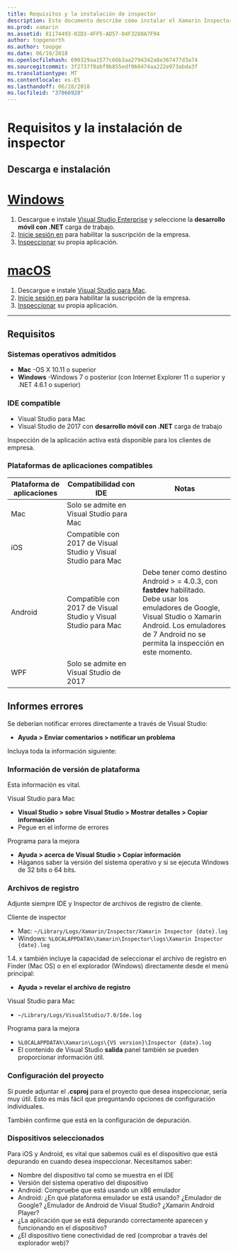 ```yaml
---
title: Requisitos y la instalación de inspector
description: Este documento describe cómo instalar el Xamarin Inspector y describe los sistemas operativos, IDE y plataformas de aplicaciones.
ms.prod: xamarin
ms.assetid: 81174493-02D3-4FF5-AD57-04F3288A7F94
author: topgenorth
ms.author: toopge
ms.date: 06/19/2018
ms.openlocfilehash: 690329aa1577c66b3aa2794342a8e367477d3a74
ms.sourcegitcommit: 3f2737f8abf9b855edf060474aa222e973abda3f
ms.translationtype: MT
ms.contentlocale: es-ES
ms.lasthandoff: 06/28/2018
ms.locfileid: "37066928"
---
```

# <a name="inspector-installation-and-requirements"></a>Requisitos y la instalación de inspector

## <a name="download-and-installation"></a>Descarga e instalación

# <a name="windowstabwindows"></a>[Windows](#tab/windows)

1. Descargue e instale [Visual Studio Enterprise](https://visualstudio.microsoft.com/vs/) y seleccione la **desarrollo móvil con .NET** carga de trabajo.
1. [Inicie sesión en](https://docs.microsoft.com/visualstudio/ide/signing-in-to-visual-studio) para habilitar la suscripción de la empresa.
1. [Inspeccionar](~/tools/inspector/inspect.md) su propia aplicación.

# <a name="macostabmacos"></a>[macOS](#tab/macos)

1. Descargue e instale [Visual Studio para Mac](https://visualstudio.microsoft.com/vs/mac/).
1. [Inicie sesión en](https://docs.microsoft.com/visualstudio/mac/activation) para habilitar la suscripción de la empresa.
1. [Inspeccionar](~/tools/inspector/inspect.md) su propia aplicación.

-----

## <a name="requirements"></a>Requisitos

### <a name="supported-operating-systems"></a>Sistemas operativos admitidos

- **Mac** -OS X 10.11 o superior
- **Windows** -Windows 7 o posterior (con Internet Explorer 11 o superior y .NET 4.6.1 o superior)

### <a name="supported-ides"></a>IDE compatible

- Visual Studio para Mac
- Visual Studio de 2017 con **desarrollo móvil con .NET** carga de trabajo

Inspección de la aplicación activa está disponible para los clientes de empresa.

<a name="supported-platforms" />

### <a name="supported-app-platforms"></a>Plataformas de aplicaciones compatibles

|Plataforma de aplicaciones|Compatibilidad con IDE|Notas|
|--- |--- |--- |
|Mac|Solo se admite en Visual Studio para Mac|
|iOS|Compatible con 2017 de Visual Studio y Visual Studio para Mac| |
|Android|Compatible con 2017 de Visual Studio y Visual Studio para Mac|Debe tener como destino Android > = 4.0.3, con **fastdev** habilitado.<br />Debe usar los emuladores de Google, Visual Studio o Xamarin Android. Los emuladores de 7 Android no se permita la inspección en este momento.|
|WPF|Solo se admite en Visual Studio de 2017|

<a name="reporting-bugs" />

## <a name="reporting-bugs"></a>Informes errores

Se deberían notificar errores directamente a través de Visual Studio:

- **Ayuda > Enviar comentarios > notificar un problema**

Incluya toda la información siguiente:

### <a name="platform-version-information"></a>Información de versión de plataforma

Esta información es vital.

Visual Studio para Mac

- **Visual Studio > sobre Visual Studio > Mostrar detalles > Copiar información**
- Pegue en el informe de errores

Programa para la mejora

- **Ayuda > acerca de Visual Studio > Copiar información**
- Háganos saber la versión del sistema operativo y si se ejecuta Windows de 32 bits o 64 bits.

### <a name="log-files"></a>Archivos de registro

Adjunte siempre IDE y Inspector de archivos de registro de cliente.

Cliente de inspector

- Mac: `~/Library/Logs/Xamarin/Inspector/Xamarin Inspector {date}.log`
- Windows: `%LOCALAPPDATA%\Xamarin\Inspector\logs\Xamarin Inspector {date}.log`

1.4. x también incluye la capacidad de seleccionar el archivo de registro en Finder (Mac OS) o en el explorador (Windows) directamente desde el menú principal:

- **Ayuda > revelar el archivo de registro**

Visual Studio para Mac

- `~/Library/Logs/VisualStudio/7.0/Ide.log`

Programa para la mejora

- `%LOCALAPPDATA%\Xamarin\Logs\{VS version}\Inspector {date}.log`
- El contenido de Visual Studio **salida** panel también se pueden proporcionar información útil.

### <a name="project-settings"></a>Configuración del proyecto

Si puede adjuntar el **.csproj** para el proyecto que desea inspeccionar, sería muy útil. Esto es más fácil que preguntando opciones de configuración individuales.

También confirme que está en la configuración de depuración.

### <a name="selected-devices"></a>Dispositivos seleccionados

Para iOS y Android, es vital que sabemos cuál es el dispositivo que está depurando en cuando desea inspeccionar. Necesitamos saber:

- Nombre del dispositivo tal como se muestra en el IDE
- Versión del sistema operativo del dispositivo
- Android: Compruebe que está usando un x86 emulador
- Android: ¿En qué plataforma emulador se está usando? ¿Emulador de Google? ¿Emulador de Android de Visual Studio? ¿Xamarin Android Player?
- ¿La aplicación que se está depurando correctamente aparecen y funcionando en el dispositivo?
- ¿El dispositivo tiene conectividad de red (comprobar a través del explorador web)?

[client-bugs]: https://github.com/Microsoft/workbooks/issues/new
